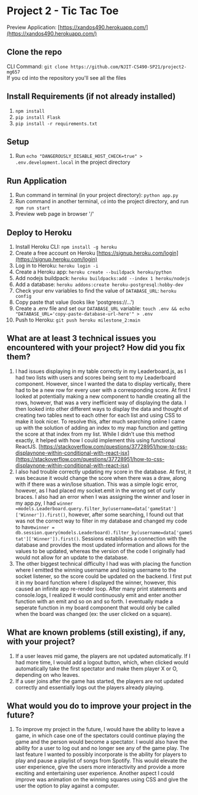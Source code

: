 # Project 2 - Tic Tac Toe

Preview Application: [https://xandos490.herokuapp.com/](https://xandos490.herokuapp.com/)

## Clone the repo

CLI Command: `git clone https://github.com/NJIT-CS490-SP21/project2-mg657`
<br /> If you cd into the repository you'll see all the files

## Install Requirements (if not already installed)

1. `npm install`
2. `pip install Flask`
3. `pip install -r requirements.txt`

## Setup

1. Run `echo "DANGEROUSLY_DISABLE_HOST_CHECK=true" > .env.development.local` in the project directory

## Run Application

1. Run command in terminal (in your project directory): `python app.py`
2. Run command in another terminal, `cd` into the project directory, and run `npm run start`
3. Preview web page in browser '/'

## Deploy to Heroku

1. Install Heroku CLI: `npm install -g heroku`
2. Create a free account on Heroku [https://signup.heroku.com/login](https://signup.heroku.com/login)
3. Log in to Heroku: `heroku login -i`
4. Create a Heroku app: `heroku create --buildpack heroku/python`
5. Add nodejs buildpack: `heroku buildpacks:add --index 1 heroku/nodejs`
6. Add a database: `heroku addons:create heroku-postgresql:hobby-dev`
7. Check your env variables to find the value of `DATABASE_URL`: `heroku config`
8. Copy paste that value (looks like 'postgress://...')
9. Create a .env file and set our `DATABASE_URL` variable: `touch .env && echo "DATABASE_URL='copy-paste-database-url-here'" > .env`
10. Push to Heroku: `git push heroku milestone_2:main`

## What are at least 3 technical issues you encountered with your project? How did you fix them?

1. I had issues displaying in my table correctly in my Leaderboard.js, as I had two lists with users and scores being sent to my Leaderboard component. However, since I wanted the data to display vertically, there had to be a new row for every user with a corresponding score. At first I looked at potentially making a new component to handle creating all the rows, however, that was a very inefficient way of displaying the data. I then looked into other different ways to display the data and thought of creating two tables next to each other for each list and using CSS to make it look nicer. To resolve this, after much searching online I came up with the solution of adding an index to my map function and getting the score at that index from my list. While I didn’t use this method exactly, it helped with how I could implement this using functional ReactJS. [https://stackoverflow.com/questions/37728951/how-to-css-displaynone-within-conditional-with-react-jsx](https://stackoverflow.com/questions/37728951/how-to-css-displaynone-within-conditional-with-react-jsx)
2. I also had trouble correctly updating my score in the database. At first, it was because it would change the score when there was a draw, along with if there was a win/lose situation. This was a simple logic error, however, as I had placed my socket.emit in the wrong set of curly braces. I also had an error when I was assigning the winner and loser in my app.py, I had `winner =models.Leaderboard.query.filter_by(username=data['gameStat']['Winner']).first()`, however, after some searching, I found out that was not the correct way to filter in my database and changed my code to have`winner = db.session.query(models.Leaderboard).filter_by(username=data['gameStat']['Winner']).first()`. Sessions establishes a connection with the database and provides the most updated information and allows for the values to be updated, whereas the version of the code I originally had would not allow for an update to the database.
3. The other biggest technical difficulty I had was with placing the function where I emitted the winning username and losing username to the socket listener, so the score could be updated on the backend. I first put it in my board function where I displayed the winner, however, this caused an infinite app re-render loop. After many print statements and console.logs, I realized it would continuously emit and enter another function with an emit and so on and so forth. I eventually made a seperate function in my board component that would only be called when the board was changed (ex: the user clicked on a square).

## What are known problems (still existing), if any, with your project?

1. If a user leaves mid game, the players are not updated automatically. If I had more time, I would add a logout button, which, when clicked would automatically take the first spectator and make them player X or O, depending on who leaves.
2. If a user joins after the game has started, the players are not updated correctly and essentially logs out the players already playing.

## What would you do to improve your project in the future?

1. To improve my project in the future, I would have the ability to leave a game, in which case one of the spectators could continue playing the game and the person would become a spectator. I would also have the ability for a user to log out and no longer see any of the game play. The last feature I wanted to possibly incorporate is the ability for players to play and pause a playlist of songs from Spotify. This would elevate the user experience, give the users more interactivity and provide a more exciting and entertaining user experience. Another aspect I could improve was animation on the winning squares using CSS and give the user the option to play against a computer.
